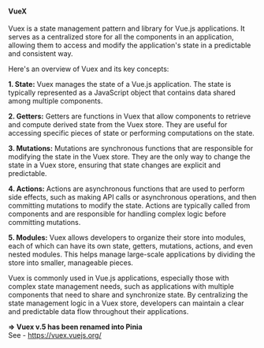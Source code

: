 <h4>VueX</h4>

Vuex is a state management pattern and library for Vue.js applications. It serves as a centralized store for all the components in an application, allowing them to access and modify the application's state in a predictable and consistent way.

Here's an overview of Vuex and its key concepts:

<b>1. State:</b> Vuex manages the state of a Vue.js application. The state is typically represented as a JavaScript object that contains data shared among multiple components.
  
<b>2. Getters:</b> Getters are functions in Vuex that allow components to retrieve and compute derived state from the Vuex store. They are useful for accessing specific pieces of state or performing computations on the state.

<b>3. Mutations:</b> Mutations are synchronous functions that are responsible for modifying the state in the Vuex store. They are the only way to change the state in a Vuex store, ensuring that state changes are explicit and predictable.

<b>4. Actions:</b> Actions are asynchronous functions that are used to perform side effects, such as making API calls or asynchronous operations, and then committing mutations to modify the state. Actions are typically called from components and are responsible for handling complex logic before committing mutations.
  
<b>5. Modules:</b> Vuex allows developers to organize their store into modules, each of which can have its own state, getters, mutations, actions, and even nested modules. This helps manage large-scale applications by dividing the store into smaller, manageable pieces.

Vuex is commonly used in Vue.js applications, especially those with complex state management needs, such as applications with multiple components that need to share and synchronize state. By centralizing the state management logic in a Vuex store, developers can maintain a clear and predictable data flow throughout their applications.


<b>=> Vuex v.5 has been renamed into Pinia</b></br>
See - https://vuex.vuejs.org/
